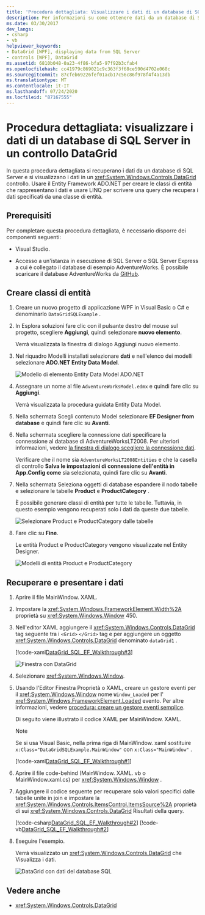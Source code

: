 ```yaml
---
title: 'Procedura dettagliata: Visualizzare i dati di un database di SQL Server in un controllo DataGrid'
description: Per informazioni su come ottenere dati da un database di SQL Server e visualizzarli in un controllo Windows Presentation Foundation DataGrid, usare questa procedura dettagliata.
ms.date: 03/30/2017
dev_langs:
- csharp
- vb
helpviewer_keywords:
- DataGrid [WPF], displaying data from SQL Server
- controls [WPF], DataGrid
ms.assetid: 6810b048-0a23-4f86-bfa5-97f92b3cfab4
ms.openlocfilehash: cc41979c869021c9c363f3f68ce590d4702e068c
ms.sourcegitcommit: 87cfeb69226fef01acb17c56c86f978f4f4a13db
ms.translationtype: MT
ms.contentlocale: it-IT
ms.lasthandoff: 07/24/2020
ms.locfileid: "87167555"
---
```

# <a name="walkthrough-display-data-from-a-sql-server-database-in-a-datagrid-control"></a>Procedura dettagliata: visualizzare i dati di un database di SQL Server in un controllo DataGrid

In questa procedura dettagliata si recuperano i dati da un database di SQL Server e si visualizzano i dati in un <xref:System.Windows.Controls.DataGrid> controllo. Usare il Entity Framework ADO.NET per creare le classi di entità che rappresentano i dati e usare LINQ per scrivere una query che recupera i dati specificati da una classe di entità.

## <a name="prerequisites"></a>Prerequisiti

Per completare questa procedura dettagliata, è necessario disporre dei componenti seguenti:

- Visual Studio.

- Accesso a un'istanza in esecuzione di SQL Server o SQL Server Express a cui è collegato il database di esempio AdventureWorks. È possibile scaricare il database AdventureWorks da [GitHub](https://github.com/Microsoft/sql-server-samples/releases).

## <a name="create-entity-classes"></a>Creare classi di entità

1. Creare un nuovo progetto di applicazione WPF in Visual Basic o C# e denominarlo `DataGridSQLExample` .

2. In Esplora soluzioni fare clic con il pulsante destro del mouse sul progetto, scegliere **Aggiungi**, quindi selezionare **nuovo elemento**.

     Verrà visualizzata la finestra di dialogo Aggiungi nuovo elemento.

3. Nel riquadro Modelli installati selezionare **dati** e nell'elenco dei modelli selezionare **ADO.NET Entity Data Model**.

     ![Modello di elemento Entity Data Model ADO.NET](../../wcf/feature-details/media/ado-net-entity-data-model-item-template.png)

4. Assegnare un nome al file `AdventureWorksModel.edmx` e quindi fare clic su **Aggiungi**.

     Verrà visualizzata la procedura guidata Entity Data Model.

5. Nella schermata Scegli contenuto Model selezionare **EF Designer from database** e quindi fare clic su **Avanti**.

6. Nella schermata scegliere la connessione dati specificare la connessione al database di AdventureWorksLT2008. Per ulteriori informazioni, vedere [la finestra di dialogo scegliere la connessione dati](https://docs.microsoft.com/previous-versions/dotnet/netframework-4.0/bb399244(v=vs.100)).

    Verificare che il nome sia `AdventureWorksLT2008Entities` e che la casella di controllo **Salva le impostazioni di connessione dell'entità in App.Config come** sia selezionata, quindi fare clic su **Avanti**.

7. Nella schermata Seleziona oggetti di database espandere il nodo tabelle e selezionare le tabelle **Product** e **ProductCategory** .

     È possibile generare classi di entità per tutte le tabelle. Tuttavia, in questo esempio vengono recuperati solo i dati da queste due tabelle.

     ![Selezionare Product e ProductCategory dalle tabelle](./media/datagrid-sql-ef-step4.png "DataGrid_SQL_EF_Step4")

8. Fare clic su **Fine**.

     Le entità Product e ProductCategory vengono visualizzate nel Entity Designer.

     ![Modelli di entità Product e ProductCategory](./media/datagrid-sql-ef-step5.png "DataGrid_SQL_EF_Step5")

## <a name="retrieve-and-present-the-data"></a>Recuperare e presentare i dati

1. Aprire il file MainWindow. XAML.

2. Impostare la <xref:System.Windows.FrameworkElement.Width%2A> proprietà su <xref:System.Windows.Window> 450.

3. Nell'editor XAML aggiungere il <xref:System.Windows.Controls.DataGrid> tag seguente tra i `<Grid>` `</Grid>` tag e per aggiungere un oggetto <xref:System.Windows.Controls.DataGrid> denominato `dataGrid1` .

     [!code-xaml[DataGrid_SQL_EF_Walkthrough#3](~/samples/snippets/csharp/VS_Snippets_Wpf/DataGrid_SQL_EF_Walkthrough/CS/MainWindow.xaml#3)]

     ![Finestra con DataGrid](./media/datagrid-sql-ef-step6.png "DataGrid_SQL_EF_Step6")

4. Selezionare <xref:System.Windows.Window>.

5. Usando l'Editor Finestra Proprietà o XAML, creare un gestore eventi per il <xref:System.Windows.Window> nome `Window_Loaded` per l' <xref:System.Windows.FrameworkElement.Loaded> evento. Per altre informazioni, vedere [procedura: creare un gestore eventi semplice](https://docs.microsoft.com/previous-versions/visualstudio/visual-studio-2010/bb675300(v=vs.100)).

     Di seguito viene illustrato il codice XAML per MainWindow. XAML.

    > [!NOTE]
    > Se si usa Visual Basic, nella prima riga di MainWindow. xaml sostituire `x:Class="DataGridSQLExample.MainWindow"` con `x:Class="MainWindow"` .

     [!code-xaml[DataGrid_SQL_EF_Walkthrough#1](~/samples/snippets/csharp/VS_Snippets_Wpf/DataGrid_SQL_EF_Walkthrough/CS/MainWindow.xaml#1)]

6. Aprire il file code-behind (MainWindow. XAML. vb o MainWindow.xaml.cs) per <xref:System.Windows.Window> .

7. Aggiungere il codice seguente per recuperare solo valori specifici dalle tabelle unite in join e impostare la <xref:System.Windows.Controls.ItemsControl.ItemsSource%2A> proprietà di sui <xref:System.Windows.Controls.DataGrid> Risultati della query.

     [!code-csharp[DataGrid_SQL_EF_Walkthrough#2](~/samples/snippets/csharp/VS_Snippets_Wpf/DataGrid_SQL_EF_Walkthrough/CS/MainWindow.xaml.cs#2)]
     [!code-vb[DataGrid_SQL_EF_Walkthrough#2](~/samples/snippets/visualbasic/VS_Snippets_Wpf/DataGrid_SQL_EF_Walkthrough/VB/MainWindow.xaml.vb#2)]

8. Eseguire l'esempio.

     Verrà visualizzato un <xref:System.Windows.Controls.DataGrid> che Visualizza i dati.

     ![DataGrid con dati del database SQL](./media/datagrid-sql-ef-step7.png "DataGrid_SQL_EF_Step7")

## <a name="see-also"></a>Vedere anche

- <xref:System.Windows.Controls.DataGrid>
